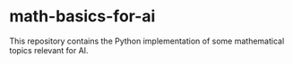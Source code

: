 # math-basics-for-ai
This repository contains the Python implementation of some mathematical topics relevant for AI.
